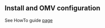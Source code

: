 ## Install and OMV configuration

See HowTo guide [page](https://pimylifeup.com/raspberry-pi-openmediavault/)